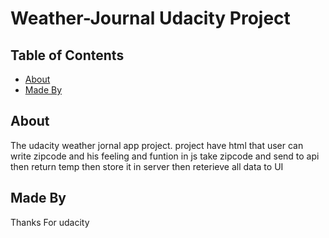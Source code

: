 # Weather-Journal Udacity Project

## Table of Contents

- [About](#About)
- [Made By](#Made-By)

## About

The udacity weather jornal app project.
project have html that user can write zipcode and his feeling and funtion in js take zipcode and send to api then
return temp then store it in server then reterieve all data to UI

## Made By

Thanks For udacity
